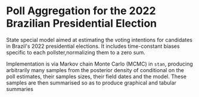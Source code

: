 # Poll Aggregation for the 2022 Brazilian Presidential Election

State special model aimed at estimating the voting intentions for candidates in Brazil's 2022 presidential elections. It includes time-constant biases specific to each pollster,normalizing them to a zero sum.

Implementation is via Markov chain Monte Carlo (MCMC) in `stan`, producing arbitrarily many samples from the posterior density of conditional on the poll estimates, their samples sizes, their field dates and the model. These samples are then summarised so as to produce graphical and tabular summaries
